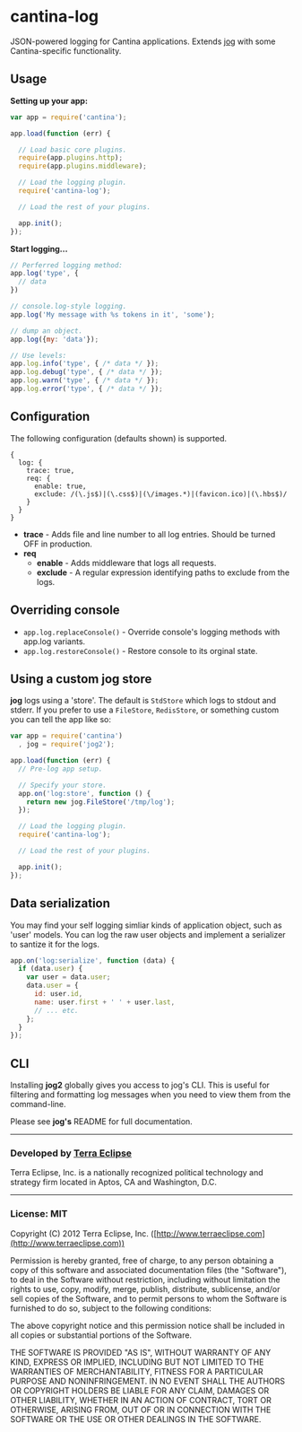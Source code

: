 cantina-log
===========

JSON-powered logging for Cantina applications. Extends
[jog](https://github.com/visionmedia/jog) with some Cantina-specific
functionality.

Usage
-----

**Setting up your app:**

```js
var app = require('cantina');

app.load(function (err) {

  // Load basic core plugins.
  require(app.plugins.http);
  require(app.plugins.middleware);

  // Load the logging plugin.
  require('cantina-log');

  // Load the rest of your plugins.

  app.init();
});
```

**Start logging...**

```js
// Perferred logging method:
app.log('type', {
  // data
})

// console.log-style logging.
app.log('My message with %s tokens in it', 'some');

// dump an object.
app.log({my: 'data'});

// Use levels:
app.log.info('type', { /* data */ });
app.log.debug('type', { /* data */ });
app.log.warn('type', { /* data */ });
app.log.error('type', { /* data */ });
```

Configuration
-------------

The following configuration (defaults shown) is supported.

```
{
  log: {
    trace: true,
    req: {
      enable: true,
      exclude: /(\.js$)|(\.css$)|(\/images.*)|(favicon.ico)|(\.hbs$)/
    }
  }
}
```

- **trace** - Adds file and line number to all log entries. Should be turned OFF
  in production.
- **req**
  - **enable** - Adds middleware that logs all requests.
  - **exclude** - A regular expression identifying paths to exclude from the logs.

Overriding console
------------------

- `app.log.replaceConsole()` - Override console's logging methods with app.log
   variants.
- `app.log.restoreConsole()` - Restore console to its orginal state.

Using a custom jog store
------------------------

**jog** logs using a 'store'. The default is `StdStore` which logs to stdout
and stderr. If you prefer to use a `FileStore`, `RedisStore`, or something
custom you can tell the app like so:

```js
var app = require('cantina')
  , jog = require('jog2');

app.load(function (err) {
  // Pre-log app setup.

  // Specify your store.
  app.on('log:store', function () {
    return new jog.FileStore('/tmp/log');
  });

  // Load the logging plugin.
  require('cantina-log');

  // Load the rest of your plugins.

  app.init();
});
```

Data serialization
------------------

You may find your self logging simliar kinds of application object, such as
'user' models. You can log the raw user objects and implement a serializer to
santize it for the logs.

```js
app.on('log:serialize', function (data) {
  if (data.user) {
    var user = data.user;
    data.user = {
      id: user.id,
      name: user.first + ' ' + user.last,
      // ... etc.
    };
  }
});
```

CLI
---

Installing **jog2** globally gives you access to jog's CLI. This is useful for
filtering and formatting log messages when you need to view them from the
command-line.

Please see **jog's** README for full documentation.

- - -

### Developed by [Terra Eclipse](http://www.terraeclipse.com)
Terra Eclipse, Inc. is a nationally recognized political technology and
strategy firm located in Aptos, CA and Washington, D.C.

- - -

### License: MIT
Copyright (C) 2012 Terra Eclipse, Inc. ([http://www.terraeclipse.com](http://www.terraeclipse.com))

Permission is hereby granted, free of charge, to any person obtaining a copy
of this software and associated documentation files (the "Software"), to deal
in the Software without restriction, including without limitation the rights
to use, copy, modify, merge, publish, distribute, sublicense, and/or sell
copies of the Software, and to permit persons to whom the Software is furnished
to do so, subject to the following conditions:

The above copyright notice and this permission notice shall be included in
all copies or substantial portions of the Software.

THE SOFTWARE IS PROVIDED "AS IS", WITHOUT WARRANTY OF ANY KIND, EXPRESS OR
IMPLIED, INCLUDING BUT NOT LIMITED TO THE WARRANTIES OF MERCHANTABILITY,
FITNESS FOR A PARTICULAR PURPOSE AND NONINFRINGEMENT. IN NO EVENT SHALL THE
AUTHORS OR COPYRIGHT HOLDERS BE LIABLE FOR ANY CLAIM, DAMAGES OR OTHER
LIABILITY, WHETHER IN AN ACTION OF CONTRACT, TORT OR OTHERWISE, ARISING FROM,
OUT OF OR IN CONNECTION WITH THE SOFTWARE OR THE USE OR OTHER DEALINGS IN THE
SOFTWARE.
